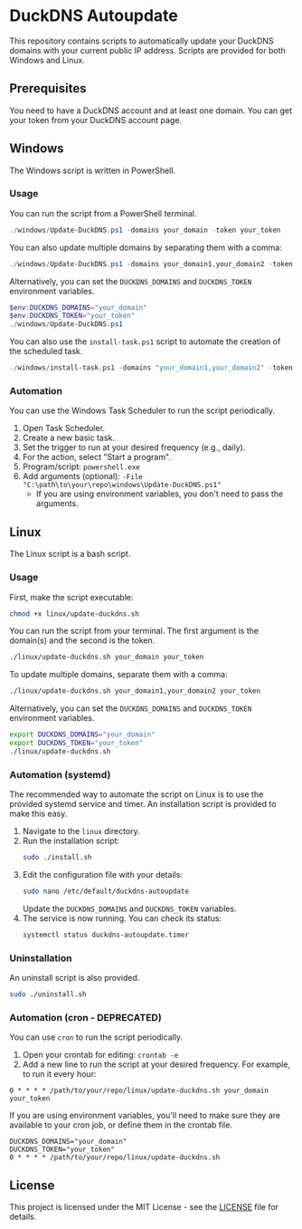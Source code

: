 # DuckDNS Autoupdate

This repository contains scripts to automatically update your DuckDNS domains with your current public IP address. Scripts are provided for both Windows and Linux.

## Prerequisites

You need to have a DuckDNS account and at least one domain. You can get your token from your DuckDNS account page.

## Windows

The Windows script is written in PowerShell.

### Usage

You can run the script from a PowerShell terminal.

```powershell
./windows/Update-DuckDNS.ps1 -domains your_domain -token your_token
```

You can also update multiple domains by separating them with a comma:

```powershell
./windows/Update-DuckDNS.ps1 -domains your_domain1,your_domain2 -token your_token
```

Alternatively, you can set the `DUCKDNS_DOMAINS` and `DUCKDNS_TOKEN` environment variables.

```powershell
$env:DUCKDNS_DOMAINS="your_domain"
$env:DUCKDNS_TOKEN="your_token"
./windows/Update-DuckDNS.ps1
```

You can also use the `install-task.ps1` script to automate the creation of the scheduled task.

```powershell
./windows/install-task.ps1 -domains "your_domain1,your_domain2" -token "your_token"
```

### Automation

You can use the Windows Task Scheduler to run the script periodically.

1.  Open Task Scheduler.
2.  Create a new basic task.
3.  Set the trigger to run at your desired frequency (e.g., daily).
4.  For the action, select "Start a program".
5.  Program/script: `powershell.exe`
6.  Add arguments (optional): `-File "C:\path\to\your\repo\windows\Update-DuckDNS.ps1"`
    - If you are using environment variables, you don't need to pass the arguments.

## Linux

The Linux script is a bash script.

### Usage

First, make the script executable:

```bash
chmod +x linux/update-duckdns.sh
```

You can run the script from your terminal. The first argument is the domain(s) and the second is the token.

```bash
./linux/update-duckdns.sh your_domain your_token
```

To update multiple domains, separate them with a comma:

```bash
./linux/update-duckdns.sh your_domain1,your_domain2 your_token
```

Alternatively, you can set the `DUCKDNS_DOMAINS` and `DUCKDNS_TOKEN` environment variables.

```bash
export DUCKDNS_DOMAINS="your_domain"
export DUCKDNS_TOKEN="your_token"
./linux/update-duckdns.sh
```

### Automation (systemd)

The recommended way to automate the script on Linux is to use the provided systemd service and timer. An installation script is provided to make this easy.

1.  Navigate to the `linux` directory.
2.  Run the installation script:
    ```bash
    sudo ./install.sh
    ```
3.  Edit the configuration file with your details:
    ```bash
    sudo nano /etc/default/duckdns-autoupdate
    ```
    Update the `DUCKDNS_DOMAINS` and `DUCKDNS_TOKEN` variables.
4.  The service is now running. You can check its status:
    ```bash
    systemctl status duckdns-autoupdate.timer
    ```

### Uninstallation

An uninstall script is also provided.

```bash
sudo ./uninstall.sh
```

### Automation (cron - DEPRECATED)

You can use `cron` to run the script periodically.

1.  Open your crontab for editing: `crontab -e`
2.  Add a new line to run the script at your desired frequency. For example, to run it every hour:

```cron
0 * * * * /path/to/your/repo/linux/update-duckdns.sh your_domain your_token
```

If you are using environment variables, you'll need to make sure they are available to your cron job, or define them in the crontab file.

```cron
DUCKDNS_DOMAINS="your_domain"
DUCKDNS_TOKEN="your_token"
0 * * * * /path/to/your/repo/linux/update-duckdns.sh
```

## License

This project is licensed under the MIT License - see the [LICENSE](LICENSE) file for details.
